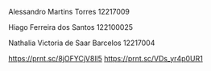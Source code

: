 Alessandro Martins Torres 12217009

Hiago Ferreira dos Santos 122100025

Nathalia Victoria de Saar Barcelos 12217004

https://prnt.sc/8jOFYCjV8ll5
https://prnt.sc/VDs_yr4p0UR1

